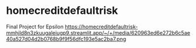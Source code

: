 # homecreditdefaultrisk
Final Project for Epsilon
https://homecreditdefaultrisk-mmhjld8n3zkuugaleiugp9.streamlit.app/~/+/media/620963ed6e272b6c5ae40a527d04d2b0768b9f9f56dfc193e5ac2ba7.png
